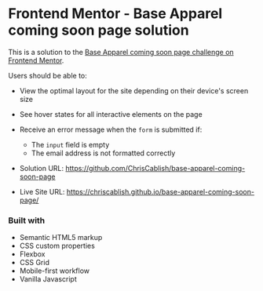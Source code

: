 # Frontend Mentor - Base Apparel coming soon page solution

This is a solution to the [Base Apparel coming soon page challenge on Frontend Mentor](https://www.frontendmentor.io/challenges/base-apparel-coming-soon-page-5d46b47f8db8a7063f9331a0).  

Users should be able to:

- View the optimal layout for the site depending on their device's screen size
- See hover states for all interactive elements on the page
- Receive an error message when the `form` is submitted if:
  - The `input` field is empty
  - The email address is not formatted correctly

- Solution URL: https://github.com/ChrisCablish/base-apparel-coming-soon-page
- Live Site URL:  https://chriscablish.github.io/base-apparel-coming-soon-page/

### Built with

- Semantic HTML5 markup
- CSS custom properties
- Flexbox
- CSS Grid
- Mobile-first workflow
- Vanilla Javascript



